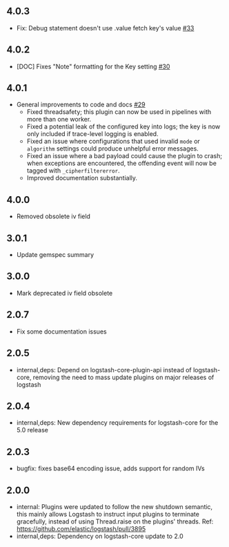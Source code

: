 ## 4.0.3
  - Fix: Debug statement doesn't use .value fetch key's value [#33](https://github.com/logstash-plugins/logstash-filter-cipher/pull/33)

## 4.0.2
  - [DOC] Fixes "Note" formatting for the Key setting [#30](https://github.com/logstash-plugins/logstash-filter-cipher/pull/30)

## 4.0.1
  - General improvements to code and docs [#29](https://github.com/logstash-plugins/logstash-filter-cipher/pull/29)
    - Fixed threadsafety; this plugin can now be used in pipelines with more than one worker.
    - Fixed a potential leak of the configured key into logs; the key is now only included if trace-level logging is enabled.
    - Fixed an issue where configurations that used invalid `mode` or `algorithm` settings could produce unhelpful error messages.
    - Fixed an issue where a bad payload could cause the plugin to crash; when exceptions are encountered, the offending event will now be tagged with `_cipherfiltererror`.
    - Improved documentation substantially.

## 4.0.0
  - Removed obsolete iv field

## 3.0.1
  - Update gemspec summary

## 3.0.0
  - Mark deprecated iv field obsolete

## 2.0.7
  - Fix some documentation issues

## 2.0.5
 - internal,deps: Depend on logstash-core-plugin-api instead of logstash-core, removing the need to mass update plugins on major releases of logstash

## 2.0.4
 - internal,deps: New dependency requirements for logstash-core for the 5.0 release

## 2.0.3
 - bugfix: fixes base64 encoding issue, adds support for random IVs 

## 2.0.0
 - internal: Plugins were updated to follow the new shutdown semantic, this mainly allows Logstash to instruct input plugins to terminate gracefully, 
   instead of using Thread.raise on the plugins' threads. Ref: https://github.com/elastic/logstash/pull/3895
 - internal,deps: Dependency on logstash-core update to 2.0
